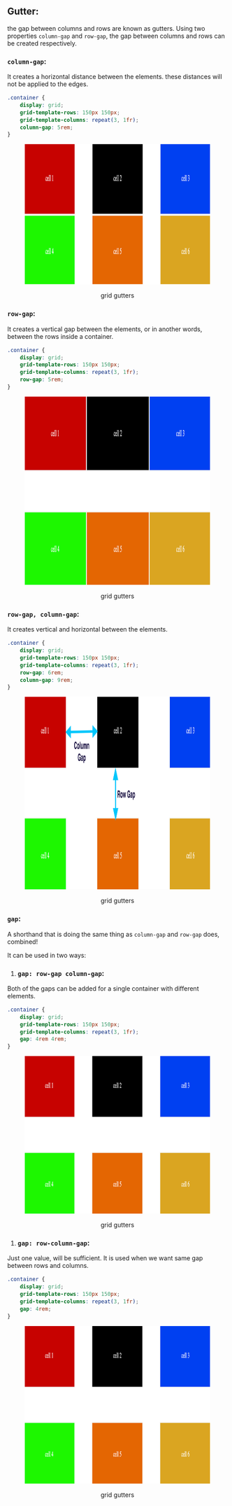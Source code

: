 ## Gutter:

the gap between columns and rows are known as gutters.
Using two properties `column-gap` and `row-gap`, the gap between columns and rows can be created respectively.

### `column-gap`:

It creates a horizontal distance between the elements. these distances will not be applied to the edges.

```css
.container {
	display: grid;
	grid-template-rows: 150px 150px;
	grid-template-columns: repeat(3, 1fr);
	column-gap: 5rem;
}
```

<figure> 
<img src="../assets/gap/col-gap.png" alt="grid gutter" height="320" width="1192" />
<figcaption><p align="center">grid gutters</p></figcaption>
</figure>

### `row-gap`:

It creates a vertical gap between the elements, or in another words, between the rows inside a container.

```css
.container {
	display: grid;
	grid-template-rows: 150px 150px;
	grid-template-columns: repeat(3, 1fr);
	row-gap: 5rem;
}
```

<figure> 
<img src="../assets/gap/row-gap.png" alt="grid gutter" height="430" width="1192" />
<figcaption><p align="center">grid gutters</p></figcaption>
</figure>

### `row-gap, column-gap`:

It creates vertical and horizontal between the elements.

```css
.container {
	display: grid;
	grid-template-rows: 150px 150px;
	grid-template-columns: repeat(3, 1fr);
	row-gap: 6rem;
	column-gap: 9rem;
}
```

<figure> 
<img src="../assets/gap/row-col.png" alt="grid gutter using row and column" height="440" width="1192" />
<figcaption><p align="center">grid gutters</p></figcaption>
</figure>

### `gap`:

A shorthand that is doing the same thing as `column-gap` and `row-gap` does, combined!

It can be used in two ways:

1. ### `gap: row-gap column-gap`:

Both of the gaps can be added for a single container with different elements.

```css
.container {
	display: grid;
	grid-template-rows: 150px 150px;
	grid-template-columns: repeat(3, 1fr);
	gap: 4rem 4rem;
}
```

<figure> 
<img src="../assets/gap/gap.png" alt="grid gutter using row and column" height="360" width="1192" />
<figcaption><p align="center">grid gutters</p></figcaption>
</figure>

1. ### `gap: row-column-gap`:

Just one value, will be sufficient. It is used when we want same gap between rows and columns.

```css
.container {
	display: grid;
	grid-template-rows: 150px 150px;
	grid-template-columns: repeat(3, 1fr);
	gap: 4rem;
}
```

<figure> 
<img src="../assets/gap/gap.png" alt="grid gutter using gap property" height="360" width="1192" />
<figcaption><p align="center">grid gutters</p></figcaption>
</figure>
